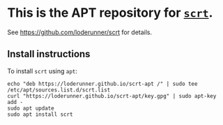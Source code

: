 # This is the APT repository for [`scrt`](https://github.com/loderunner/scrt).

See https://github.com/loderunner/scrt for details.

## Install instructions

To install `scrt` using `apt`:

```shell
echo "deb https://loderunner.github.io/scrt-apt /" | sudo tee /etc/apt/sources.list.d/scrt.list
curl "https://loderunner.github.io/scrt-apt/key.gpg" | sudo apt-key add -
sudo apt update
sudo apt install scrt
```
